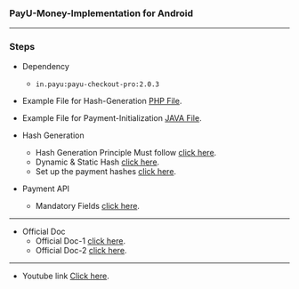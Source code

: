 
### PayU-Money-Implementation for Android
----------
### Steps
- Dependency 
  - `in.payu:payu-checkout-pro:2.0.3`
- Example File for Hash-Generation [PHP File][1].
- Example File for Payment-Initialization [JAVA File][7].
  

- Hash Generation
  - Hash Generation Principle Must follow [click here][3].
  - Dynamic & Static Hash [click here][4].
  - Set up the payment hashes [click here][5].
  
  
- Payment API 
  - Mandatory Fields [click here][5].
---------
- Official Doc 
  - Official Doc-1 [click here][8].
  - Official Doc-2 [click here][9].
---------

- Youtube link [Click here][2].

 [1]: https://github.com/saxenahysm/PayU-Money-Android-Java/blob/master/payUMoneyHashGenerater.php
 [2]: https://www.youtube.com/watch?v=GvaoZC6jMIE
 [3]: https://payumobile.gitbook.io/sdk-integration/hash-generation
 [4]: https://payumobile.gitbook.io/sdk-integration/android/payucheckoutpro/hash-details
 [5]: https://payumobile.gitbook.io/sdk-integration/android/payucheckoutpro/set-up-the-payment-hashes
 [6]: https://devguide.payu.in/api/payments/payment-api/
 [7]: https://github.com/saxenahysm/PayU-Money-Android-Java/blob/master/app/src/main/java/com/shyam/payudemo/PaymentActivity.java
 [8]: https://payumobile.gitbook.io/sdk-integration/android/payucheckoutpro
 [9]: https://devguide.payu.in/mobile-sdk-android/payu-checkout-pro/


